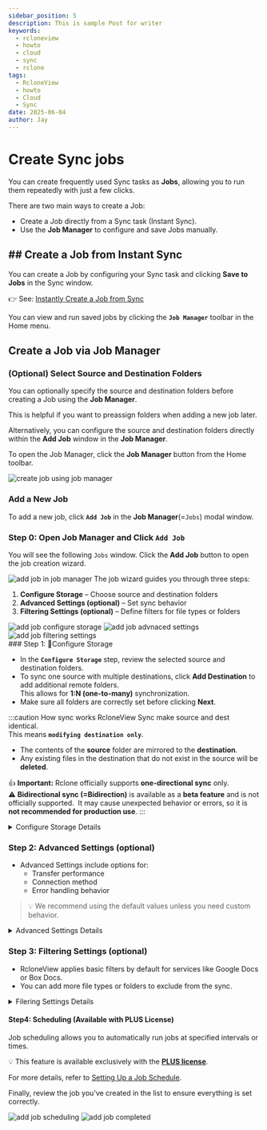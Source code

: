 ```yaml
---
sidebar_position: 5
description: This is sample Post for writer
keywords:
  - rcloneview
  - howto
  - cloud
  - sync
  - rclone
tags:
  - RcloneView
  - howto
  - Cloud
  - Sync
date: 2025-06-04
author: Jay
---
```

# Create Sync jobs

You can create frequently used Sync tasks as **Jobs**, allowing you to run them repeatedly with just a few clicks.  

There are two main ways to create a Job:  
- Create a Job directly from a Sync task (Instant Sync). 
- Use the **Job Manager** to configure and save Jobs manually. 

## ## Create a Job from Instant Sync

You can create a Job by configuring your Sync task and clicking **Save to Jobs** in the Sync window.  

👉 See:  [Instantly Create a Job from Sync](./synchronize-remote-storages.md#save-sync-operation-as-a-job)

You can view and run saved jobs by clicking the **`Job Manager`** toolbar in the Home menu.

## Create a Job via Job Manager


### (Optional) Select Source and Destination Folders

You can optionally specify the source and destination folders before creating a Job using the **Job Manager**.  

This is helpful if you want to preassign folders when adding a new job later.  

Alternatively, you can configure the source and destination folders directly within the **Add Job** window in the **Job Manager**.  

To open the Job Manager, click the **Job Manager** button from the Home toolbar.

<img src="/support/images/en/howto/rcloneview-basic/create-job-using-job-manager.png" alt="create job using job manager" class="img-medium img-center" />

### Add a New Job

To add a new job, click **`Add Job`** in the **Job Manager**(=`Jobs`) modal window.  

### Step 0: Open Job Manager and Click `Add Job`

  You will see the following `Jobs` window. Click the **Add Job** button to open the job creation wizard.

<img src="/support/images/en/howto/rcloneview-basic/add-job-in-job-manager.png" alt="add job in job manager" class="img-medium img-center" />
  The job wizard guides you through three steps:

1. **Configure Storage** – Choose source and destination folders  
2. **Advanced Settings (optional)** – Set sync behavior  
3. **Filtering Settings (optional)** – Define filters for file types or folders
<div class="img-grid-3">
<img src="/support/images/en/howto/rcloneview-basic/add-job-configure-storage.png" alt="add job configure storage" class="img-medium img-center" />
<img src="/support/images/en/howto/rcloneview-basic/add-job-advnaced-settings.png" alt="add job advnaced settings" class="img-medium img-center" />
<img src="/support/images/en/howto/rcloneview-basic/add-job-filtering-settings.png" alt="add job filtering settings" class="img-medium img-center" />
</div>
### Step 1: Configure Storage

- In the **`Configure Storage`** step, review the selected source and destination folders.
- To sync one source with multiple destinations, click **Add Destination** to add additional remote folders.  
  This allows for **1:N (one-to-many)** synchronization.  
- Make sure all folders are correctly set before clicking **Next**.

:::caution How sync works
RcloneView Sync make source and dest identical.  
This means **`modifying destination only`**.  
- The contents of the **source** folder are mirrored to the **destination**.  
- Any existing files in the destination that do not exist in the source will be **deleted**.  

👍 **Important:** Rclone officially supports **one-directional sync** only.  
⚠️ **Bidirectional sync (=Bidirection)** is available as a **beta feature** and is not officially supported.  It may cause unexpected behavior or errors, so it is **not recommended for production use**.
:::

<details>
<summary>Configure Storage Details</summary>

<img src="/support/images/en/howto/rcloneview-basic/job-config-storage-details.png" alt="job config storage details" class="img-medium img-center" />

1. **`Job Name`**. 
- Enter a **Job Name**, then click **Save** to store the job.   
 - ❗Allowed characters: `a–z`, `A–Z`, `0–9`, `-`, `_`, `.`  
2. **Select the source folder**.   
 - Click the folder icon in the left panel to choose the source.  
3. **Select the destination folder**. 
- Click the folder icon in the right panel to choose the destination.  
4. **Add additional destinations** (optional). 
- Click the **Add Destination** button to sync to multiple destinations at once.  You can configure **1:N sync** if needed.  
5. **Choose the sync direction**. 
 - **Modifying destination only**: Syncs from source to destination. Updates or deletes destination content to match the source.  
 - **Bidirection** (Beta): Compares both folders and syncs changes in both directions.  
⚠️ This mode may overwrite new files unintentionally, so use with caution.  
6. **Create empty directories (optional)**.   
- If enabled, any source directories that contain no files will be recreated as empty folders in the destination.  

:::caution Using Bidirectional Sync in RcloneView
RcloneView uses `bisync` (a beta command in rclone) to perform bidirectional sync.    
Since this feature is still **experimental**, we recommend reviewing the official [user manual](https://rclone.org/bisync/) — especially the [Limitations](https://rclone.org/bisync/#limitations) section — before enabling it.

Using bisync incorrectly may result in data loss. Please use with caution.
:::


</details>

### Step 2: Advanced Settings (optional)

  - Advanced Settings include options for:
	  - Transfer performance
	  - Connection method
	  - Error handling behavior

> 💡 We recommend using the default values unless you need custom behavior.

<details>
<summary>Advanced Settings Details</summary>

<img src="/support/images/en/howto/rcloneview-basic/jobs-advanced-settings-details.png" alt="jobs advanced settings details" class="img-medium img-center" />
### Performance
1. **`Number of file transfers`**:   
   The number of file transfers to run in parallel. It can sometimes be useful to set this to a smaller number if the remote is giving a lot of timeouts or bigger if you have lots of bandwidth and a fast remote.  
2. **`Number of multi thread transfers`**:  
   When using multi thread transfers this sets the number of streams to use. Set to `0` to disable multi thread transfers (Default 4). When transferring files above 256MB to capable backends, rclone will use multiple threads to transfer the file.  
3. **`Number of equaility checkers`**:  
   checkers do the equality checking of files during a sync. For some storage systems (e.g. S3, Swift, Dropbox) this can take a significant amount of time so they are run in parallel. The default is to run 8 checkers in parallel. However, in case of slow-reacting backends you may need to lower (rather than increase) this default by setting `--checkers` to 4 or less threads.  
### Safety and Integrity.  
4. **` Enable checksum to compare files`** :  
   Normally rclone will look at modification time and size of files to see if they are equal. If you set this flag then rclone will check the file hash and size to determine if files are equal.This is very useful when transferring between remotes which store the same hash type on the object, e.g. Drive and Swift. For details of which remotes support which hash type see the table in the [overview section](https://rclone.org/overview/).  

### Error control:  
5. **`Retry the entire sync if it fails this many times`**:  
   Retry the entire sync if it fails this many times it fails (default 3). Some remotes can be unreliable and a few retries help pick up the files which didn't get transferred because of errors. Disable retries with `1`.  

</details>



### Step 3: Filtering Settings (optional)

- RcloneView applies basic filters by default for services like Google Docs or Box Docs.
- You can add more file types or folders to exclude from the sync.

<details>
<summary>Filering Settings Details</summary>


<img src="/support/images/en/howto/rcloneview-basic/jobs-filtering-setttings-details.png" alt="jobs filtering setttings details" class="img-medium img-center" />
1. **`Don't sync files over`** :  
   Controls the **maximum file size** allowed for sync.  
   Default unit is MB.  
2. **`Don't sync files older than this`** :    
   Controls the **maximum file age** allowed for sync.  
   This applies to **files only**, not directories.  
   Use the following units:  
   `y` = years, `d` = days, `h` = hours, `m` = minutes, `s` = seconds  (Example: 2y30d12h30m45s)  
3. **`Don't sync folders over this depth`** :   
   If set, Rclone will only sync folders within the specified depth.  
   For example, setting this to `1` will only sync files in the top-level directory.  
   Setting it to `2` will sync files within the first two folder levels, and so on.
4. **Predefined Filters**.   
   You can quickly apply built-in filters for common file types such as:  
   - Music, Video, Image, Document, Google Docs, Box Docs  
     These filters are available as predefined options in the filter list.
1. **Others (= Custom Filters)**.  
   You can define custom rules to exclude or include specific file types, folders, or paths.  
   Here are some common examples:  
   **`.iso`** : Exclude all .iso files.  
   **`/.git/*`** : Exclude only files inside the .git folder in the root, not subfolders.  
   **`/.git/`** :  Exclude the entire .git folder in the root, including everything inside it.   
   **`.git/`** : Exclude all .git folders and everything inside them, regardless of location.   
   
   🔗 For more advanced examples and syntax, refer to the [Rclone Filtering Guide](https://rclone.org/filtering/#exclude-exclude-files-matching-pattern)


</details>


#### Step4: Scheduling (Available with PLUS License)

Job scheduling allows you to automatically run jobs at specified intervals or times.   

💡 This feature is available exclusively with the [**PLUS license**](https://rcloneview.com/src/pricing.html).  

For more details, refer to [Setting Up a Job Schedule](../rcloneview-advanced/job-scheduling-and-execution.md).   

Finally, review the job you’ve created in the list to ensure everything is set correctly.

<div class="img-grid-2">
<img src="/support/images/en/howto/rcloneview-basic/add-job-scheduling.png" alt="add job scheduling" class="img-medium img-center" />
<img src="/support/images/en/howto/rcloneview-basic/add-job-completed.png" alt="add job completed" class="img-medium img-center" />
</div>

  









